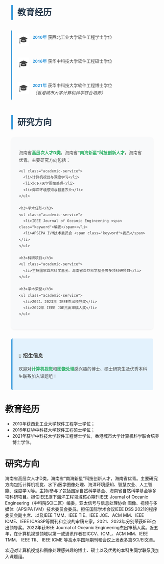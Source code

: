 <style>
/* 基础样式 */
.profile-container {
  max-width: 1000px;
  margin: 40px auto;
  padding: 0 20px;
  font-family: 'Segoe UI', 'Helvetica Neue', sans-serif;
  line-height: 1.7;
  color: #444;
}

/* 标题样式 */
h2.section-title {
  color: #2c3e50;
  font-size: 28px;
  border-left: 5px solid #3498db;
  padding-left: 15px;
  margin: 40px 0 25px;
}

/* 教育经历时间轴 */
.education-timeline {
  padding-left: 30px;
  position: relative;
}

.education-timeline::before {
  content: '';
  position: absolute;
  left: 0;
  top: 10px;
  width: 2px;
  height: calc(100% - 20px);
  background: #3498db;
}

.education-item {
  position: relative;
  padding: 20px 0 20px 40px;
  margin-bottom: 15px;
}

.education-item::before {
  content: '🎓';
  position: absolute;
  left: -10px;
  top: 20px;
  font-size: 24px;
  background: white;
  padding: 0 5px;
}

.education-item strong {
  color: #3498db;
  font-weight: 600;
}

/* 研究方向卡片 */
.research-card {
  background: #f8f9fa;
  border-radius: 10px;
  padding: 25px;
  margin: 20px 0;
  box-shadow: 0 2px 5px rgba(0,0,0,0.05);
}

.research-highlight {
  color: #27ae60;
  font-weight: 600;
}

/* 学术服务列表 */
.academic-service {
  margin: 20px 0;
  padding-left: 25px;
}

.academic-service li {
  margin: 12px 0;
  position: relative;
}

.academic-service li::before {
  content: '• ';
  color: #3498db;
  font-size: 1.2em;
  position: absolute;
  left: -18px;
}

/* 招生提示 */
.recruitment-notice {
  background: #e3f2fd;
  border-left: 4px solid #3498db;
  padding: 20px;
  margin: 30px 0;
  border-radius: 5px;
}

/* 关键信息标注 */
.keyword {
  background: #ecf0f1;
  padding: 2px 8px;
  border-radius: 4px;
  border: 1px solid #bdc3c7;
}
</style>

<div class="profile-container">

  <h2 class="section-title">教育经历</h2>
  <div class="education-timeline">
    <div class="education-item">
      <strong>2010年</strong> 获西北工业大学软件工程学士学位
    </div>
    <div class="education-item">
      <strong>2016年</strong> 获华中科技大学软件工程硕士学位
    </div>
    <div class="education-item">
      <strong>2021年</strong> 获华中科技大学软件工程博士学位<br>
      <em>（香港城市大学计算机科学联合培养）</em>
    </div>
  </div>

  <h2 class="section-title">研究方向</h2>
  <div class="research-card">
    <p>海南省<span class="research-highlight">高层次人才D类</span>，海南省<span class="research-highlight">"南海新星"科技创新人才</span>，海南省优青。主要研究方向包括：</p>
    
    <ul class="academic-service">
      <li>计算机视觉与深度学习</li>
      <li>水下/医学图像处理</li>
      <li>海洋环境感知与智慧农业</li>
    </ul>

    <h3>学术任职</h3>
    <ul class="academic-service">
      <li>IEEE Journal of Oceanic Engineering <span class="keyword">编委</span></li>
      <li>APSIPA IVM技术委员会 <span class="keyword">委员</span></li>
    </ul>

    <h3>科研项目</h3>
    <ul class="academic-service">
      <li>主持国家自然科学基金、海南省自然科学基金等多项科研项目</li>
    </ul>

    <h3>学术荣誉</h3>
    <ul class="academic-service">
      <li>2021、2023年 IEEE杰出领导奖</li>
      <li>2022年 IEEE JOE杰出审稿人奖</li>
    </ul>
  </div>

  <div class="recruitment-notice">
    <h3>📢 招生信息</h3>
    <p>欢迎对<span class="research-highlight">计算机视觉</span>和<span class="research-highlight">图像处理</span>感兴趣的博士、硕士研究生及优秀本科生联系加入课题组！</p>
  </div>
</div>

教育经历
======
* 2010年获西北工业大学软件工程学士学位；
* 2016年获华中科技大学软件工程硕士学位；
* 2021年获华中科技大学软件工程博士学位，香港城市大学计算机科学联合培养博士学位。
 

研究方向
======
海南省高层次人才D类，海南省“南海新星”科技创新人才，海南省优青。主要研究方向包括计算机视觉、水下\医学图像处理、海洋环境感知、智慧农业、人工智能、深度学习等。主持/参与了包括国家自然科学基金、海南省自然科学基金等多项科研项目。担任IEEE旗下海洋工程领域核心期刊IEEE Journal of Oceanic Engineering（中科院SCI二区）编委，亚太信号与信息处理协会 图像、视频与多媒体（APSIPA IVM）技术委员会委员。担任国际学术会议IEEE DSS 2021的程序委员会副主席、以及IEEE TMM、IEEE TIE、IEEE JOE、ACM MM、IEEE ICME、IEEE ICASSP等期刊和会议的审稿专家。2021、2023年分别荣获IEEE杰出领导奖。2022年获IEEE Journal of Oceanic Engineering杰出审稿人奖。近五年，在计算机视觉领域以第一或通讯作者在ICCV、ICML、ACM MM、IEEE TMM、 IEEE TII、 IEEE ICME 等高水平国际期刊和会议上发表多篇SCI/EI文章。

欢迎对计算机视觉和图像处理感兴趣的博士、硕士以及优秀的本科生同学联系我加入课题组。